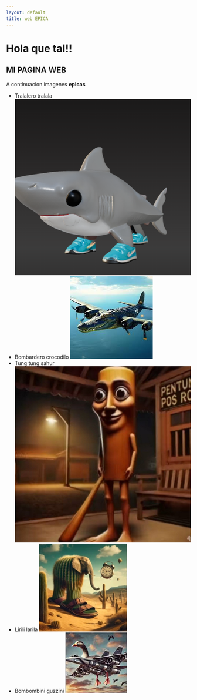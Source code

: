```yaml
---
layout: default
title: web EPICA
---
```


# Hola que tal!! 
## MI PAGINA WEB

A continuacion imagenes **epicas**

- Tralalero tralala
![Tralalero tralala](trala.png)
- Bombardero crocodilo
![Bombardero crocodilo](bombardero.webp)
- Tung tung sahur
![Tung tung sahur](tung.jpg)
- Lirili larila
![Lirili larila](Lirililalila.webp)
- Bombombini guzzini
![Bombombini guzzini](bombombini.png)